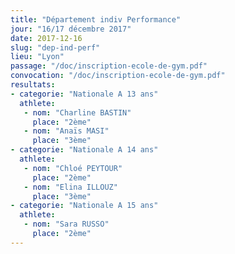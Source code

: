 ```yaml
---
title: "Département indiv Performance"
jour: "16/17 décembre 2017"
date: 2017-12-16
slug: "dep-ind-perf"
lieu: "Lyon"
passage: "/doc/inscription-ecole-de-gym.pdf"
convocation: "/doc/inscription-ecole-de-gym.pdf"
resultats:
- categorie: "Nationale A 13 ans"
  athlete:
   - nom: "Charline BASTIN"
     place: "2ème"
   - nom: "Anaïs MASI"
     place: "3ème"
- categorie: "Nationale A 14 ans"
  athlete:
   - nom: "Chloé PEYTOUR"
     place: "2ème"
   - nom: "Elina ILLOUZ"
     place: "3ème"
- categorie: "Nationale A 15 ans"
  athlete:
   - nom: "Sara RUSSO"
     place: "2ème"
---
```

